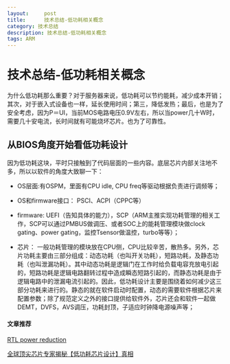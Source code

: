 ```yaml
---
layout:     post
title:      技术总结-低功耗相关概念
category: 技术总结
description: 技术总结-低功耗相关概念
tags: ARM
---
```


# 技术总结-低功耗相关概念

为什么低功耗那么重要？对于服务器来说，低功耗可以节约能耗，减少成本开销；其次，对于嵌入式设备也一样，延长使用时间；第三，降低发热；最后，也是为了安全考虑，因为P＝UI，当前MOS电路电压0.9V左右，所以当power几十W时，需要几十安电流，长时间就有可能烧坏芯片。也为了可靠性。

## 从BIOS角度开始看低功耗设计
因为低功耗这块，平时只接触到了代码层面的一些内容。底层芯片内部关注地不多，所以以软件的角度大致聊一下：

- OS层面:有OSPM，里面有CPU idle,   CPU freq等驱动根据负责进行调频等；

- OS和firmware接口： PSCI、ACPI（CPPC等）

- firmware: UEFI（告知具体的能力），SCP（ARM主推实现功耗管理的相关工作，SCP可以通过PMBUS做调压、或者SOC上的能耗管理模块做clock gating、power gating，监控Tsensor做温控，turbo等等）；

- 芯片： 一般功耗管理的模块放在CPU侧，CPU比较辛苦，散热多。另外，芯片功耗主要由三部分组成：动态功耗（也叫开关功耗），短路功耗，及静态功耗（也叫泄漏功耗）。其中动态功耗是逻辑门在工作时给负载电容充放电引起的，短路功耗是逻辑电路翻转过程中造成瞬态短路引起的，而静态功耗是由于逻辑电路中的泄漏电流引起的。因此，低功耗设计主要是围绕着如何减少这三部分功耗来进行的。静态的就在软件启动时配置，动态的需要软件根据芯片来配置参数；除了规范定义之外的接口提供给软件外，芯片还会和软件一起做DEMT，DVFS，AVS调压，功耗封顶，子适应时钟降电源噪声等；<br>

#### 文章推荐<br>

[RTL power reduction](http://www.deepchip.com/items/0550-03.html)

[全球顶尖芯片专家揭秘【低功耗芯片设计】真相](http://bbs.eetop.cn/thread-846808-1-1.html)